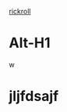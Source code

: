 [rickroll](https://www.youtube.com/watch?v=dQw4w9WgXcQ/ "Title")







Alt-H1
======

w


jljfdsajf
=========
